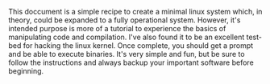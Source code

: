 This doccument is a simple recipe to create a minimal linux system which, in theory, could be expanded to a fully operational system.
However, it's intended purpose is more of a tutorial to experience the basics of manipulating code and compilation.
I've also found it to be an excellent test-bed for hacking the linux kernel.
Once complete, you should get a prompt and be able to execute binaries.
It's very simple and fun, but be sure to follow the instructions and always backup your important software before beginning.
